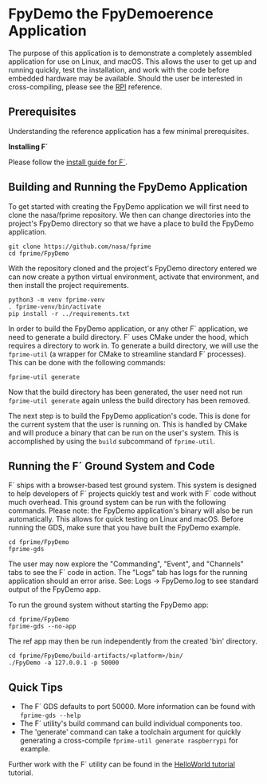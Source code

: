 # FpyDemo the FpyDemoerence Application

The purpose of this application is to demonstrate a completely assembled application for use on Linux, and macOS.  This allows the user to get
up and running quickly, test the installation, and work with the code before embedded hardware may be available. Should the user be interested in
cross-compiling, please see the [RPI](../RPI/README.md) reference.

## Prerequisites

Understanding the reference application has a few minimal prerequisites.

**Installing F´**

Please follow the [install guide for F´](../docs/getting-started/installing-fprime.md).

## Building and Running the FpyDemo Application

To get started with creating the FpyDemo application we will first need to clone the nasa/fprime repository. We then can change directories into the project's
FpyDemo directory so that we have a place to build the FpyDemo application.

```
git clone https://github.com/nasa/fprime
cd fprime/FpyDemo
```

With the repository cloned and the project's FpyDemo directory entered we can now create a python virtual environment, activate that environment, and then
install the project requirements.

```
python3 -m venv fprime-venv
. fprime-venv/bin/activate
pip install -r ../requirements.txt
```

In order to build the FpyDemo application, or any other F´ application, we need to generate a build directory.  F´ uses CMake under the hood,
which requires a directory to work in. To generate a build directory, we will use the `fprime-util` (a wrapper for CMake to streamline standard 
F´ processes). This can be done with the following commands:

```
fprime-util generate
```

Now that the build directory has been generated, the user need not run `fprime-util generate` again unless the build directory has been removed.

The next step is to build the FpyDemo application's code. This is done for the current system that the user is running on. This is handled by CMake
and will produce a binary that can be run on the user's system. This is accomplished by using the `build` subcommand of `fprime-util`.

## Running the F´ Ground System and Code

F´ ships with a browser-based test ground system. This system is designed to help developers of F´
projects quickly test and work with F´ code without much overhead. This ground system can be run
with the following commands. Please note: the FpyDemo application's binary will also be run
automatically. This allows for quick testing on Linux and macOS. Before running the GDS, make sure
that you have built the FpyDemo example.

```
cd fprime/FpyDemo
fprime-gds
```

The user may now explore the "Commanding", "Event", and "Channels" tabs to see the F´ code in action.  The "Logs" tab has logs for the running
application should an error arise.  See: Logs -> FpyDemo.log to see standard output of the FpyDemo app.

To run the ground system without starting the FpyDemo app:
```
cd fprime/FpyDemo
fprime-gds --no-app
```

The ref app may then be run independently from the created 'bin' directory.

```
cd fprime/FpyDemo/build-artifacts/<platform>/bin/
./FpyDemo -a 127.0.0.1 -p 50000
```

## Quick Tips

- The F´ GDS defaults to port 50000. More information can be found with `fprime-gds --help`
- The F´ utility's build command can build individual components too.
- The 'generate' command can take a toolchain argument for quickly generating a cross-compile `fprime-util generate raspberrypi` for example.

Further work with the F´ utility can be found in the [HelloWorld tutorial](../docs/tutorials/index.md) tutorial.

